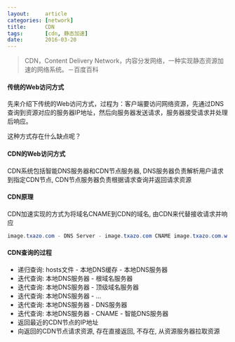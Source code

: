 ```yaml
---
layout:     article
categories: [network]
title:      CDN
tags:       [cdn, 静态加速]
date:       2016-03-20
---
```


> CDN，Content Delivery Network，内容分发网络，一种实现静态资源加速的网络系统。－百度百科

#### 传统的Web访问方式

先来介绍下传统的Web访问方式，过程为：客户端要访问网络资源，先通过DNS查询到资源对应的服务器IP地址，然后向服务器发送请求，服务器接受请求并处理后响应。

这种方式存在什么缺点呢？

#### CDN的Web访问方式

CDN系统包括智能DNS服务器和CDN节点服务器, DNS服务器负责解析用户请求到指定CDN节点, 
CDN节点服务器负责根据请求查询并返回请求资源

#### CDN原理

CDN加速实现的方式为将域名CNAME到CDN的域名, 由CDN来代替接收请求并响应

```java
image.txazo.com - DNS Server - image.txazo.com CNAME image.txazo.com.w.kunlunar.com
```

#### CDN查询的过程

* 递归查询: hosts文件 - 本地DNS缓存 - 本地DNS服务器
* 迭代查询: 本地DNS服务器 - 根域名服务器
* 迭代查询: 本地DNS服务器 - 顶级域名服务器
* 迭代查询: 本地DNS服务器 - ...
* 迭代查询: 本地DNS服务器 - DNS服务器
* 迭代查询: 本地DNS服务器 - CNAME - 智能DNS服务器
* 返回最近的CDN节点的IP地址
* 向返回的CDN节点请求资源, 存在直接返回, 不存在, 从资源服务器拉取资源
